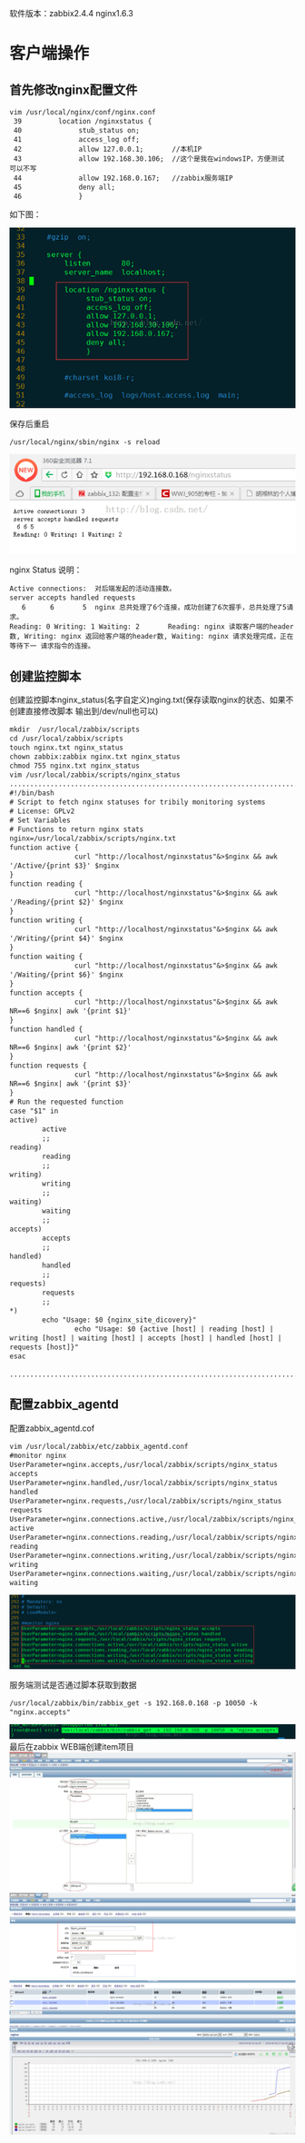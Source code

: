 软件版本：zabbix2.4.4   nginx1.6.3

# 客户端操作
## 首先修改nginx配置文件
```
vim /usr/local/nginx/conf/nginx.conf
 39         location /nginxstatus {  
 40              stub_status on;  
 41              access_log off;  
 42              allow 127.0.0.1;       //本机IP
 43              allow 192.168.30.106;  //这个是我在windowsIP，方便测试  可以不写
 44              allow 192.168.0.167;   //zabbix服务端IP
 45              deny all;
 46              }
```
如下图：

![](../../Image/monitor/zabbix/010.png)

保存后重启
```
/usr/local/nginx/sbin/nginx -s reload
```
![](../../Image/monitor/zabbix/011.png)


nginx Status 说明：
```
Active connections:  对后端发起的活动连接数。
server accepts handled requests
   6      6       5  nginx 总共处理了6个连接，成功创建了6次握手，总共处理了5请求。
Reading: 0 Writing: 1 Waiting: 2       Reading: nginx 读取客户端的header数, Writing: nginx 返回给客户端的header数, Waiting: nginx 请求处理完成，正在等待下一 请求指令的连接。
```

## 创建监控脚本
创建监控脚本nginx_status(名字自定义)nging.txt(保存读取nginx的状态、如果不创建直接修改脚本 输出到/dev/null也可以)
```
mkdir  /usr/local/zabbix/scripts
cd /usr/local/zabbix/scripts
touch nginx.txt nginx_status
chown zabbix:zabbix nginx.txt nginx_status
chmod 755 nginx.txt nginx_status
vim /usr/local/zabbix/scripts/nginx_status
....................................................................................................................................
#!/bin/bash  
# Script to fetch nginx statuses for tribily monitoring systems   
# License: GPLv2
# Set Variables  
# Functions to return nginx stats
nginx=/usr/local/zabbix/scripts/nginx.txt
function active {
                curl "http://localhost/nginxstatus"&>$nginx && awk '/Active/{print $3}' $nginx
}
function reading {
                curl "http://localhost/nginxstatus"&>$nginx && awk '/Reading/{print $2}' $nginx
}
function writing {
                curl "http://localhost/nginxstatus"&>$nginx && awk '/Writing/{print $4}' $nginx
}
function waiting {
                curl "http://localhost/nginxstatus"&>$nginx && awk '/Waiting/{print $6}' $nginx
}
function accepts {
                curl "http://localhost/nginxstatus"&>$nginx && awk NR==6 $nginx| awk '{print $1}'
}
function handled {
                curl "http://localhost/nginxstatus"&>$nginx && awk NR==6 $nginx| awk '{print $2}'
}
function requests {
                curl "http://localhost/nginxstatus"&>$nginx && awk NR==6 $nginx| awk '{print $3}'
}
# Run the requested function  
case "$1" in
active)
        active
        ;;
reading)
        reading
        ;;
writing)
        writing
        ;;
waiting)
        waiting
        ;;
accepts)
        accepts
        ;;
handled)
        handled
        ;;
requests)
        requests
        ;;
*)
        echo "Usage: $0 {nginx_site_dicovery}"
                echo "Usage: $0 {active [host] | reading [host] | writing [host] | waiting [host] | accepts [host] | handled [host] | requests [host]}"
esac

....................................................................................................................................
```
## 配置zabbix_agentd
配置zabbix_agentd.cof
```
vim /usr/local/zabbix/etc/zabbix_agentd.conf
#monitor nginx  
UserParameter=nginx.accepts,/usr/local/zabbix/scripts/nginx_status accepts  
UserParameter=nginx.handled,/usr/local/zabbix/scripts/nginx_status handled  
UserParameter=nginx.requests,/usr/local/zabbix/scripts/nginx_status requests  
UserParameter=nginx.connections.active,/usr/local/zabbix/scripts/nginx_status active  
UserParameter=nginx.connections.reading,/usr/local/zabbix/scripts/nginx_status reading  
UserParameter=nginx.connections.writing,/usr/local/zabbix/scripts/nginx_status writing  
UserParameter=nginx.connections.waiting,/usr/local/zabbix/scripts/nginx_status waiting
```
![](../../Image/monitor/zabbix/012.png)

服务端测试是否通过脚本获取到数据
```
/usr/local/zabbix/bin/zabbix_get -s 192.168.0.168 -p 10050 -k "nginx.accepts"
```
![](../../Image/monitor/zabbix/013.png)
最后在zabbix WEB端创建item项目
![](../../Image/monitor/zabbix/014.png)
![](../../Image/monitor/zabbix/015.png)
![](../../Image/monitor/zabbix/016.png)
![](../../Image/monitor/zabbix/017.png)
